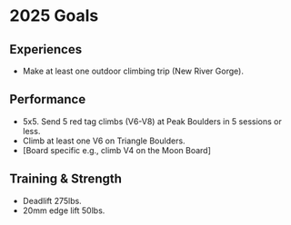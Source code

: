 # 2025 Goals 

## Experiences 

- Make at least one outdoor climbing trip (New River Gorge). 

## Performance 

- 5x5. Send 5 red tag climbs (V6-V8) at Peak Boulders in 5 sessions or less. 
- Climb at least one V6 on Triangle Boulders. 
- [Board specific e.g., climb V4 on the Moon Board]

## Training & Strength 

- Deadlift 275lbs. 
- 20mm edge lift 50lbs. 
